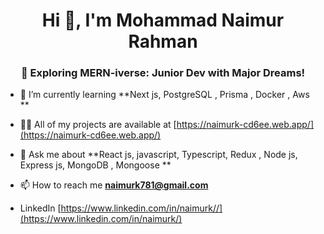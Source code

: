 <h1 align="center">Hi 👋, I'm Mohammad Naimur Rahman</h1>
<h3 align="center">🌟 Exploring MERN-iverse: Junior Dev with Major Dreams!</h3>



- 🌱 I’m currently learning **Next js, PostgreSQL , Prisma , Docker , Aws **

- 👨‍💻 All of my projects are available at [https://naimurk-cd6ee.web.app/](https://naimurk-cd6ee.web.app/)

- 💬 Ask me about **React js, javascript, Typescript, Redux ,  Node js, Express js, MongoDB , Mongoose **

- 📫 How to reach me **naimurk781@gmail.com**
- LinkedIn [https://www.linkedin.com/in/naimurk//](https://www.linkedin.com/in/naimurk/)






